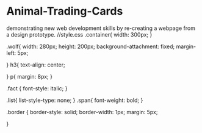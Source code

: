 # Animal-Trading-Cards
demonstrating new web development skills by re-creating a webpage from a design prototype.
//style.css
.container{
  width: 300px;
}
  

.wolf{
  width: 280px;
  height: 200px;
  background-attachment: fixed;
  margin-left: 5px;

}
h3{ text-align: center;

}
p{ margin: 8px;
}

.fact {
  font-style: italic;
}

.list{
    list-style-type: none;
}
.span{
      font-weight: bold;
}

.border {
  border-style: solid;
  border-width: 1px;
  margin: 5px;
  
}
